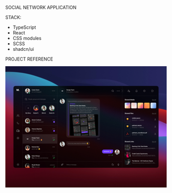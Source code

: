 SOCIAL NETWORK APPLICATION

STACK:

- TypeScript
- React
- CSS modules
- SCSS
- shadcn/ui

PROJECT REFERENCE

![alt text](/public/maket.jpg)
